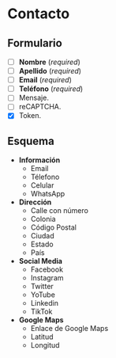 # Contacto
## Formulario
- [ ] **Nombre** (_required_)
- [ ] **Apellido** (_required_)
- [ ] **Email** (_required_)
- [ ] **Teléfono** (_required_)
- [ ] Mensaje.
- [ ] reCAPTCHA.
- [x] Token.

## Esquema
- **Información**
  - Email 
  - Télefono 
  - Celular
  - WhatsApp
- **Dirección**
  - Calle con número
  - Colonia
  - Código Postal
  - Ciudad
  - Estado
  - País
- **Social Media**
  - Facebook
  - Instagram
  - Twitter
  - YoTube
  - Linkedin   
  - TikTok 
- **Google Maps**
  - Enlace de Google Maps
  - Latitud
  - Longitud
